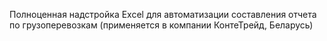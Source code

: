 Полноценная надстройка Excel для автоматизации составления отчета по грузоперевозкам (применяется в компании КонтеТрейд, Беларусь)
